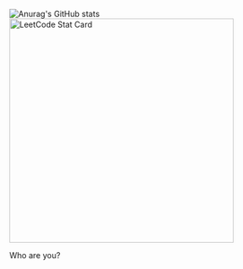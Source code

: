 ![Anurag's GitHub stats](https://github-readme-stats.vercel.app/api?username=anuraghazra&show_icons=true&theme=cobalt)  <a href="https://github.com/KnlnKS/leetcode-stats">
  <img alt="LeetCode Stat Card" src="https://apu5rh8gxk.execute-api.us-east-1.amazonaws.com/default/leetcode-stats?username=KnlnKS&theme=dark" width="400"/>
</a>



Who are you?
